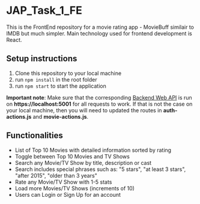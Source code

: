 # JAP_Task_1_FE

This is the FrontEnd repository for a movie rating app - MovieBuff similair to IMDB but much simpler. Main technology used for frontend development is React.

## Setup instructions

1. Clone this repository to your local machine
2. run `npm install` in the root folder
3. run `npm start` to start the application

**Important note**: Make sure that the corresponding [Backend Web API](https://github.com/farisde/JAP_TASK_1_WEB_API) is run on **https://localhost:5001** for all requests to work. If that is not the case on your local machine, then you will need to updated the routes in **auth-actions.js** and **movie-actions.js**.

## Functionalities

- List of Top 10 Movies with detailed information sorted by rating
- Toggle between Top 10 Movies and TV Shows
- Search any Movie/TV Show by title, description or cast
- Search includes special phrases such as: "5 stars", "at least 3 stars", "after 2015", "older than 3 years"
- Rate any Movie/TV Show with 1-5 stats
- Load more Movies/TV Shows (increments of 10)
- Users can Login or Sign Up for an account
